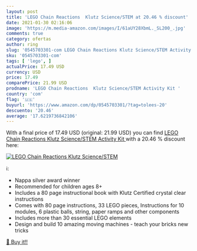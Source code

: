 ```yaml
---
layout: post
title: 'LEGO Chain Reactions  Klutz Science/STEM at 20.46 % discount'
date: 2021-01-30 02:16:06
image: 'https://m.media-amazon.com/images/I/61aUY28XbmL._SL200_.jpg'
comments: true
category: ofertas
author: ring
slug: '0545703301-com LEGO Chain Reactions Klutz Science/STEM Activity Kit'
sku: '0545703301-com'
tags: [ 'lego', ]
actualPrice: 17.49 USD
currency: USD
price: 17.49
comparePrice: 21.99 USD
prodname: 'LEGO Chain Reactions  Klutz Science/STEM Activity Kit '
country: 'com'
flag: '🇺🇸'
buyurl: 'https://www.amazon.com/dp/0545703301/?tag=tolees-20'
descuento: '20.46'
average: '17.6219736842106'
---
```


With a final price of 17.49 USD (original: 21.99 USD) you can find [LEGO Chain Reactions  Klutz Science/STEM Activity Kit ](https://www.amazon.com/dp/0545703301/?tag=tolees-20) with a  20.46 % discount here:

[![LEGO Chain Reactions  Klutz Science/STEM](https://m.media-amazon.com/images/I/61aUY28XbmL._SL200_.jpg)](https://www.amazon.com/dp/0545703301/?tag=tolees-20)

ℹ️:

- Nappa silver award winner
- Recommended for children ages 8+
- Includes a 80 page instructional book with Klutz Certified crystal clear instructions
- Comes with 80 page instructions, 33 LEGO pieces, Instructions for 10 modules, 6 plastic balls, string, paper ramps and other components
- Includes more than 30 essential LEGO elements
- Design and build 10 amazing moving machines - teach your bricks new tricks

[🛒 Buy it!!](https://www.amazon.com/dp/0545703301/?tag=tolees-20)
